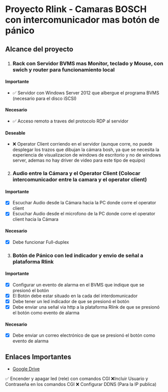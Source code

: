 # Proyecto Rlink - Camaras BOSCH con intercomunicador mas botón de pánico

## Alcance del proyecto

1. ### Rack con Servidor BVMS mas Monitor, teclado y Mouse, con swich y router para funcionamiento local
#### Importante
  - ✅ Servidor con Windows Server 2012 que albergue el programa BVMS (necesario para el disco iSCSI)
  
#### Necesario
  - ✅ Acceso remoto a traves del protocolo RDP al servidor
#### Deseable
  - ❌ Operator Client corriendo en el servidor (aunque corre, no puede desplegar los trazos que dibujan la cámara bosh, ya que se necesita la experiencia de visualizacion de windows de escritorio y no de windows server, ademas no hay driver de video para este tipo de equipo)

2. ### Audio entre la Cámara y el Operator Client (Colocar intercomunicador entre la camara y el operator client)
#### Importante
  - [x] Escuchar Audio desde la Cámara hacia la PC donde corre el operator client
  - [x] Escuchar Audio desde el microfono de la PC donde corre el operator client hacia la Cámara
#### Necesario
  - [x] Debe funcionar Full-duplex

3. ### Botón de Pánico con led indicador y envio de señal a plataforma Rlink
#### Importante
  - [x] Configurar un evento de alarma en el BVMS que indique que se presionó el botón
  - [x] El Botón debe estar situado en la cada del interdomunicador
  - [x] Debe tener un led indicador de que se presionó el botón
  - [x] Debe enviar una señal via http a la plataforma Rlink de que se presionó el botón como evento de alarma
#### Necesario
  - [x] Debe enviar un correo electrónico de que se presionó el botón como evento de alarma
  
## Enlaces Importantes
- [Google Drive](https://drive.google.com/drive/folders/1FrOAyKeX065JWgvLuxZXtvzO_pDl1mcq?usp=sharing) 


✅ Encender y apagar led (rele) con comandos CGI
❌Incluir Usuario y Contraseña en los comandos CGI
❌ Configurar DDNS (Para la IP publica)
